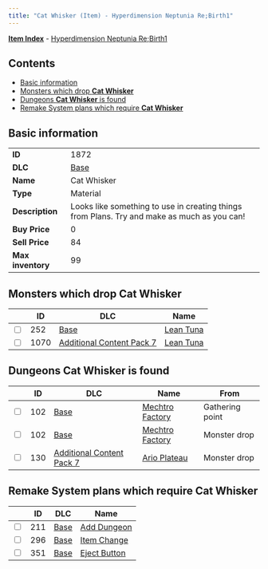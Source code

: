 ```yaml
---
title: "Cat Whisker (Item) - Hyperdimension Neptunia Re;Birth1"
---
```


[**Item Index**](/neptunia/rb1/item/index.html) - [Hyperdimension Neptunia Re;Birth1](/neptunia/rb1)

## Contents

- [Basic information](#basic-information)
- [Monsters which drop **Cat Whisker**](#monsters-which-drop-cat-whisker)
- [Dungeons **Cat Whisker** is found](#dungeons-cat-whisker-is-found)
- [Remake System plans which require **Cat Whisker**](#remake-system-plans-which-require-cat-whisker)

## Basic information

|   |   |
| -- | -- |
| **ID** | 1872 |
| **DLC** | [Base](/neptunia/rb1/dlc/1-base.html) |
| **Name** | Cat Whisker |
| **Type** | Material |
| **Description** | Looks like something to use in creating things from Plans. Try and make as much as you can! |
| **Buy Price** | 0 |
| **Sell Price** | 84 |
| **Max inventory** | 99 |


## Monsters which drop **Cat Whisker**

|    | ID | DLC | Name |
| -- | -- | --- | ---- |
| <input type="checkbox" id="rb1-monster-1-252" class="trackbox" /> | 252 | [Base](/neptunia/rb1/dlc/1-base.html) | [Lean Tuna](/neptunia/rb1/monster/1-252-lean-tuna.html) |
| <input type="checkbox" id="rb1-monster-16-1070" class="trackbox" /> | 1070 | [Additional Content Pack 7](/neptunia/rb1/dlc/16-pack7.html) | [Lean Tuna](/neptunia/rb1/monster/16-1070-lean-tuna.html) |


## Dungeons **Cat Whisker** is found

|    | ID | DLC | Name | From |
| -- | -- | --- | ---- | ---- |
| <input type="checkbox" id="rb1-dungeon-1-102" class="trackbox" /> | 102 | [Base](/neptunia/rb1/dlc/1-base.html) | [Mechtro Factory](/neptunia/rb1/dungeon/1-102-mechtro-factory.html) | Gathering point |
| <input type="checkbox" id="rb1-dungeon-1-102" class="trackbox" /> | 102 | [Base](/neptunia/rb1/dlc/1-base.html) | [Mechtro Factory](/neptunia/rb1/dungeon/1-102-mechtro-factory.html) | Monster drop |
| <input type="checkbox" id="rb1-dungeon-16-130" class="trackbox" /> | 130 | [Additional Content Pack 7](/neptunia/rb1/dlc/16-pack7.html) | [Ario Plateau](/neptunia/rb1/dungeon/16-130-ario-plateau.html) | Monster drop |


## Remake System plans which require **Cat Whisker**

|    | ID | DLC | Name |
| -- | -- | --- | ---- |
| <input type="checkbox" id="rb1-quest-1-211" class="trackbox" /> | 211 | [Base](/neptunia/rb1/dlc/1-base.html) | [Add Dungeon](/neptunia/rb1/quest/1-211-add-dungeon.html) |
| <input type="checkbox" id="rb1-quest-1-296" class="trackbox" /> | 296 | [Base](/neptunia/rb1/dlc/1-base.html) | [Item Change](/neptunia/rb1/quest/1-296-item-change.html) |
| <input type="checkbox" id="rb1-quest-1-351" class="trackbox" /> | 351 | [Base](/neptunia/rb1/dlc/1-base.html) | [Eject Button](/neptunia/rb1/quest/1-351-eject-button.html) |
